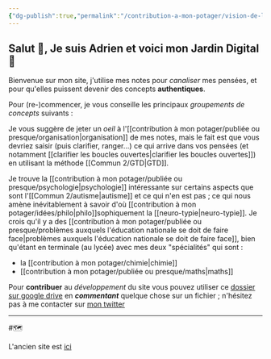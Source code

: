 ```yaml
---
{"dg-publish":true,"permalink":"/contribution-a-mon-potager/vision-de-l-arboretum/","tags":"gardenEntry"}
---
```


## Salut 👋, Je suis Adrien et voici mon Jardin Digital 🌱
Bienvenue sur mon site, j'utilise mes notes pour *canaliser* mes pensées, et pour qu'elles puissent devenir des concepts **authentiques**. 

Pour (re-)commencer, je vous conseille les principaux *groupements de concepts* suivants :

Je vous suggère de jeter un *oeil* à l'[[contribution à mon potager/publiée ou presque/organisation\|organisation]] de mes notes, mais le fait est que vous devriez saisir (puis clarifier, ranger...) ce qui arrive dans vos pensées (et notamment [[clarifier les boucles ouvertes\|clarifier les boucles ouvertes]]) en utilisant la méthode [[Commun 2/GTD\|GTD]].

Je trouve la [[contribution à mon potager/publiée ou presque/psychologie\|psychologie]] intéressante sur certains aspects que sont l'[[Commun 2/autisme\|autisme]] et ce qui n'en est pas ; ce qui nous amène inévitablement à savoir d'où [[contribution à mon potager/idées/philo\|philo]]sophiquement la [[neuro-typie\|neuro-typie]].
Je crois qu'il y a des [[contribution à mon potager/publiée ou presque/problèmes auxquels l'éducation nationale se doit de faire face\|problèmes auxquels l'éducation nationale se doit de faire face]], bien qu'étant en terminale (au lycée) avec mes deux "spécialités" qui sont :
- la [[contribution à mon potager/chimie\|chimie]]
- [[contribution à mon potager/publiée ou presque/maths\|maths]]

Pour **contribuer** au *développement* du site vous pouvez utiliser ce [dossier sur google drive](https://drive.google.com/drive/folders/13fDQYJpAMFO1uZ4wGbM7CLtyKeFkyEu1?usp=share_link) en ***commentant*** quelque chose sur un fichier ; n'hésitez pas à me contacter sur [mon twitter](https://twitter.com/AdrienRomano2)

---
#🗺️


L'ancien site est [ici](https://sage-cheesecake-6577.netlify.app)